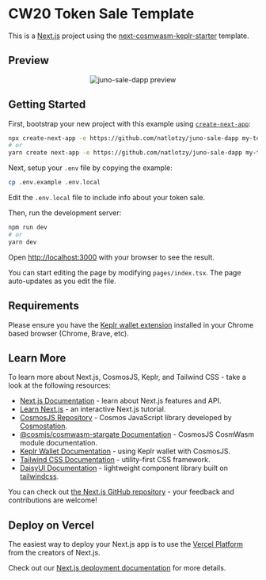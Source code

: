 # CW20 Token Sale Template

This is a [Next.js](https://nextjs.org/) project using the [next-cosmwasm-keplr-starter](https://github.com/ebaker/next-cosmwasm-keplr-starter) template.

## Preview

<p align="center" width="100%">
  <img alt="juno-sale-dapp preview" src="https://i.imgur.com/mXh4mxn.gif">
</p>

## Getting Started

First, bootstrap your new project with this example using [`create-next-app`](https://github.com/vercel/next.js/tree/canary/packages/create-next-app):

```bash
npx create-next-app -e https://github.com/natlotzy/juno-sale-dapp my-token-sale-dapp
# or
yarn create next-app -e https://github.com/natlotzy/juno-sale-dapp my-token-sale-dapp
```

Next, setup your `.env` file by copying the example:

```bash
cp .env.example .env.local
```

Edit the `.env.local` file to include info about your token sale.

Then, run the development server:

```bash
npm run dev
# or
yarn dev
```

Open [http://localhost:3000](http://localhost:3000) with your browser to see the result.

You can start editing the page by modifying `pages/index.tsx`. The page auto-updates as you edit the file.

## Requirements

Please ensure you have the [Keplr wallet extension](https://chrome.google.com/webstore/detail/keplr/dmkamcknogkgcdfhhbddcghachkejeap) installed in your Chrome based browser (Chrome, Brave, etc).

## Learn More

To learn more about Next.js, CosmosJS, Keplr, and Tailwind CSS - take a look at the following resources:

- [Next.js Documentation](https://nextjs.org/docs) - learn about Next.js features and API.
- [Learn Next.js](https://nextjs.org/learn) - an interactive Next.js tutorial.
- [CosmosJS Repository](https://github.com/cosmostation/cosmosjs) - Cosmos JavaScript library developed by [Cosmostation](https://www.cosmostation.io/).
- [@cosmjs/cosmwasm-stargate Documentation](https://cosmos.github.io/cosmjs/latest/cosmwasm-stargate/modules.html) - CosmosJS CosmWasm module documentation.
- [Keplr Wallet Documentation](https://docs.keplr.app/api/cosmjs.html) - using Keplr wallet with CosmosJS.
- [Tailwind CSS Documentation](https://tailwindcss.com/docs) - utility-first CSS framework.
- [DaisyUI Documentation](https://daisyui.com/docs/use) - lightweight component library built on [tailwindcss](https://tailwindcss.com/).

You can check out [the Next.js GitHub repository](https://github.com/vercel/next.js/) - your feedback and contributions are welcome!

## Deploy on Vercel

The easiest way to deploy your Next.js app is to use the [Vercel Platform](https://vercel.com/new?utm_medium=default-template&filter=next.js&utm_source=create-next-app&utm_campaign=create-next-app-readme) from the creators of Next.js.

Check out our [Next.js deployment documentation](https://nextjs.org/docs/deployment) for more details.

